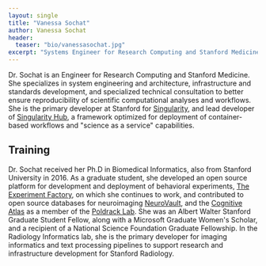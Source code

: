```yaml
---
layout: single
title: "Vanessa Sochat"
author: Vanessa Sochat
header:
  teaser: "bio/vanessasochat.jpg"
excerpt: "Systems Engineer for Research Computing and Stanford Medicine" 
---
```


<!--{% include toc %}-->

<p>Dr. Sochat is an Engineer for Research Computing and Stanford Medicine. She specializes in system engineering and architecture, infrastructure and standards development, and specialized technical consultation to better ensure reproducibility of scientific computational analyses and workflows. She is the primary developer at Stanford for <a href="http://singularity.lbl.gov/#home" target="_blank">Singularity</a>, and lead developer of <a href="https://github.com/singularityware/singularity-hub">Singularity Hub</a>, a framework optimized for deployment of container-based workflows and "science as a service" capabilities.</p>

## Training
<p>Dr. Sochat received her Ph.D in Biomedical Informatics, also from Stanford University in 2016. As a graduate student, she developed an open source platform for development and deployment of behavioral experiments, <a href="http://journal.frontiersin.org/article/10.3389/fpsyg.2016.00610/full" target="_blank">The Experiment Factory</a>, on which she continues to work, and contributed to open source databases for neuroimaging <a href="http://www.neurovault.org" target="_blank">NeuroVault</a>, and the <a href="http://www.cognitiveatlas.org" target="_blank">Cognitive Atlas</a> as a member of the <a href="https://poldracklab.stanford.edu" target="_blank">Poldrack Lab</a>. She was an Albert Walter Stanford Graduate Student Fellow, along with a Microsoft Graduate Women's Scholar, and a recipient of a National Science Foundation Graduate Fellowship. In the Radiology Informatics lab, she is the primary developer for imaging informatics and text processing pipelines to support research and infrastructure development for Stanford Radiology.</p>
